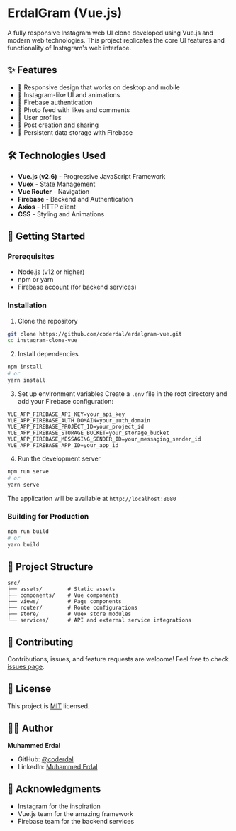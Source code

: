 # ErdalGram (Vue.js)

A fully responsive Instagram web UI clone developed using Vue.js and modern web technologies. This project replicates the core UI features and functionality of Instagram's web interface.

## ✨ Features

- 📱 Responsive design that works on desktop and mobile
- 🎨 Instagram-like UI and animations
- 🔐 Firebase authentication
- 📸 Photo feed with likes and comments
- 👤 User profiles
- 📝 Post creation and sharing
- 💾 Persistent data storage with Firebase

## 🛠️ Technologies Used

- **Vue.js (v2.6)** - Progressive JavaScript Framework
- **Vuex** - State Management
- **Vue Router** - Navigation
- **Firebase** - Backend and Authentication
- **Axios** - HTTP client
- **CSS** - Styling and Animations

## 🚀 Getting Started

### Prerequisites

- Node.js (v12 or higher)
- npm or yarn
- Firebase account (for backend services)

### Installation

1. Clone the repository
```bash
git clone https://github.com/coderdal/erdalgram-vue.git
cd instagram-clone-vue
```

2. Install dependencies
```bash
npm install
# or
yarn install
```

3. Set up environment variables
Create a `.env` file in the root directory and add your Firebase configuration:
```
VUE_APP_FIREBASE_API_KEY=your_api_key
VUE_APP_FIREBASE_AUTH_DOMAIN=your_auth_domain
VUE_APP_FIREBASE_PROJECT_ID=your_project_id
VUE_APP_FIREBASE_STORAGE_BUCKET=your_storage_bucket
VUE_APP_FIREBASE_MESSAGING_SENDER_ID=your_messaging_sender_id
VUE_APP_FIREBASE_APP_ID=your_app_id
```

4. Run the development server
```bash
npm run serve
# or
yarn serve
```

The application will be available at `http://localhost:8080`

### Building for Production

```bash
npm run build
# or
yarn build
```

## 📁 Project Structure

```
src/
├── assets/        # Static assets
├── components/    # Vue components
├── views/         # Page components
├── router/        # Route configurations
├── store/         # Vuex store modules
└── services/      # API and external service integrations
```

## 🤝 Contributing

Contributions, issues, and feature requests are welcome! Feel free to check [issues page](https://github.com/coderdal/erdalgram-vue/issues).

## 📝 License

This project is [MIT](LICENSE) licensed.

## 👨‍💻 Author

**Muhammed Erdal**
- GitHub: [@coderdal](https://github.com/coderdal)
- LinkedIn: [Muhammed Erdal](https://linkedin.com/in/muhammederdal)

## 🙏 Acknowledgments

- Instagram for the inspiration
- Vue.js team for the amazing framework
- Firebase team for the backend services
